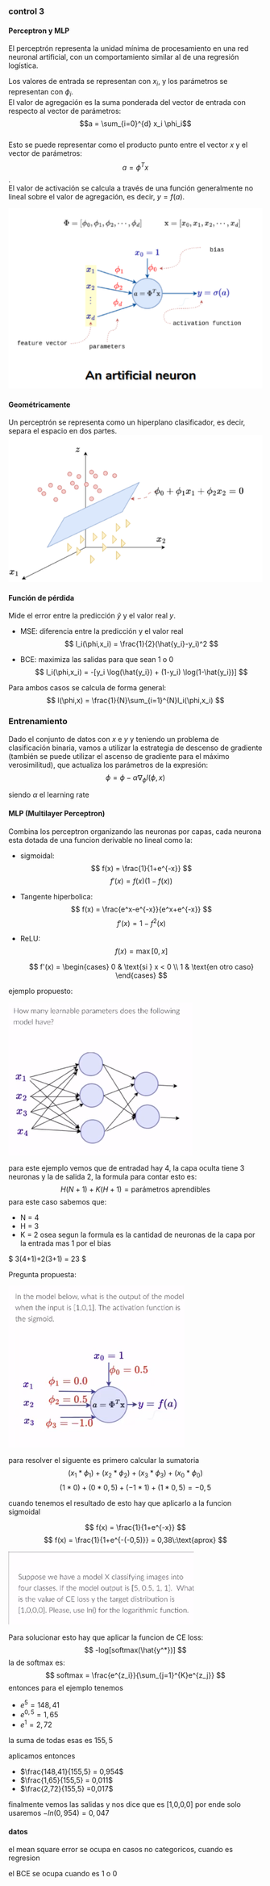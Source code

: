 ### control 3

#### Perceptron y MLP

El perceptrón representa la unidad mínima de procesamiento en una red neuronal artificial, con un comportamiento similar al de una regresión logística.

Los valores de entrada se representan con $x_i$, y los parámetros se representan con $\phi_i$.\
El valor de agregación es la suma ponderada del vector de entrada con respecto al vector de parámetros: $$a = \sum_{i=0}^{d} x_i \phi_i$$\
Esto se puede representar como el producto punto entre el vector $x$ y el vector de parámetros: $$a = \phi^T x$$.\
El valor de activación se calcula a través de una función generalmente no lineal sobre el valor de agregación, es decir, $y = f(a)$.

![red](Red_neuronal.png)

#### Geométricamente

Un perceptrón se representa como un hiperplano clasificador, es decir, separa el espacio en dos partes.
![hiper](hiper_plano.png)

#### Función de pérdida

Mide el error entre la predicción $\hat{y}$ y el valor real $y$.

- MSE: diferencia entre la predicción y el valor real 
$$
l_i(\phi,x_i) = \frac{1}{2}(\hat{y_i}-y_i)^2
$$

- BCE: maximiza las salidas para que sean 1 o 0
$$
l_i(\phi,x_i) = -[y_i \log(\hat{y_i}) + (1-y_i) \log(1-\hat{y_i})]
$$

Para ambos casos se calcula de forma general:
$$
l(\phi,x) = \frac{1}{N}\sum_{i=1}^{N}l_i(\phi,x_i)
$$

### Entrenamiento

Dado el conjunto de datos con $x$ e $y$ y teniendo un problema de clasificación binaria, vamos a utilizar la estrategia de descenso de gradiente (también se puede utilizar el ascenso de gradiente para el máximo verosimilitud), que actualiza los parámetros de la expresión:
$$\phi = \phi - \alpha \nabla_\phi l(\phi,x)$$

siendo $\alpha$ el learning rate 

#### MLP (Multilayer Perceptron)

Combina los perceptron organizando las neuronas por capas, cada neurona esta dotada de una funcion derivable no lineal como la:
- sigmoidal: 
    $$
    f(x) = \frac{1}{1+e^{-x}}
    $$
    $$
    f'(x) = f(x)(1-f(x))
    $$

- Tangente hiperbolica:
    $$
    f(x) = \frac{e^x-e^{-x}}{e^x+e^{-x}}
    $$
    $$
    f'(x) = 1-f^2(x)
    $$
- ReLU:
    $$
    f(x) = \max[0,x]
    $$

    $$
    f'(x) = 
    \begin{cases} 
    0 & \text{si } x < 0 \\
    1 & \text{en otro caso}
    \end{cases}
    $$

ejemplo propuesto:

![cantidad de parametros](cant_parametros.png)

para este ejemplo vemos que de entradad hay 4, la capa oculta tiene 3 neuronas y la de salida 2, la formula para contar esto es:
$$H(N+1)+K(H+1) = \text{parámetros aprendibles}$$
para este caso sabemos que:
- N = 4
- H = 3
- K = 2
osea segun la formula es la cantidad de neuronas de la capa por la entrada mas 1 por el bias

$
3(4+1)+2(3+1) = 23
$

Pregunta propuesta:

![calculo de output](calc_output.png)

para resolver el siguente es primero calcular la sumatoria
$$
(x_1*\phi_1)+(x_2*\phi_2)+(x_3*\phi_3)+(x_0*\phi_0)
$$
$$
(1*0)+(0*0,5)+(-1*1)+(1*0,5) = -0,5
$$

cuando tenemos el resultado de esto hay que aplicarlo a la funcion sigmoidal

$$
f(x) = \frac{1}{1+e^{-x}}
$$
$$
f(x) = \frac{1}{1+e^{-(-0,5)}} = 0,38\:\text{aprox}
$$

![Cross Entropy Loss](CEl.png)

Para solucionar esto hay que aplicar la funcion de CE loss:
$$
-log[softmax(\hat{y^*})]
$$
la de softmax es:
$$
softmax = \frac{e^{z_i}}{\sum_{j=1}^{K}e^{z_j}}
$$
entonces para el ejemplo tenemos
- $e^5 = 148,41$
- $e^{0,5} = 1,65$
- $e^1 = 2,72$

la suma de todas esas es $155,5$

aplicamos entonces 
- $\frac{148,41}{155,5} = 0,954$
- $\frac{1,65}{155,5} = 0,011$
- $\frac{2,72}{155,5} =0,017$

finalmente vemos las salidas y nos dice que es [1,0,0,0] por ende solo usaremos 
$-ln(0,954) = 0,047$



#### datos 

el mean square error se ocupa en casos no categoricos, cuando es regresion

el BCE se ocupa cuando es 1 o 0

